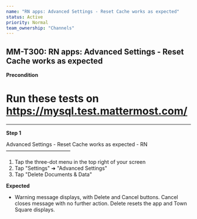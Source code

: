 ```yaml
---
name: "RN apps: Advanced Settings - Reset Cache works as expected"
status: Active
priority: Normal
team_ownership: "Channels"
---
```


## MM-T300: RN apps: Advanced Settings - Reset Cache works as expected

**Precondition**

# Run these tests on <https://mysql.test.mattermost.com/>

---

**Step 1**

Advanced Settings - Reset Cache works as expected - RN\
–––––––––––––––––––––––––

1. Tap the three-dot menu in the top right of your screen
2. Tap "Settings" ➜ "Advanced Settings"
3. Tap "Delete Documents & Data"

**Expected**

- Warning message displays, with Delete and Cancel buttons. Cancel closes message with no further action. Delete resets the app and Town Square displays.
